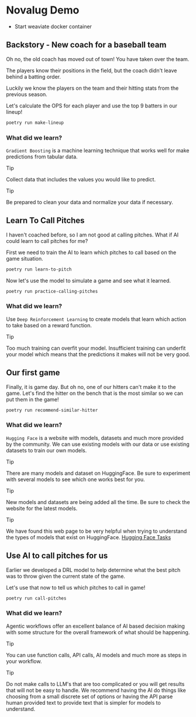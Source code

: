 # Novalug Demo

- Start weaviate docker container

## Backstory - New coach for a baseball team

Oh no, the old coach has moved out of town! You have taken over the team.

The players know their positions in the field, but the coach didn't leave behind a batting order.

Luckily we know the players on the team and their hitting stats from the previous season.

Let's calculate the OPS for each player and use the top 9 batters in our lineup!

```bash
poetry run make-lineup
```

### What did we learn?

`Gradient Boosting` is a machine learning technique that works well for make predictions from tabular data. 

> [!TIP]
> Collect data that includes the values you would like to predict.

> [!TIP]
> Be prepared to clean your data and normalize your data if necessary.

## Learn To Call Pitches

I haven't coached before, so I am not good at calling pitches. What if AI could learn to call pitches for me?

First we need to train the AI to learn which pitches to call based on the game situation.

```bash
poetry run learn-to-pitch
```

Now let's use the model to simulate a game and see what it learned.

```bash
poetry run practice-calling-pitches
```

### What did we learn?

Use `Deep Reinforcement Learning` to create models that learn which action to take based on a reward function. 

> [!TIP]
> Too much training can overfit your model. Insufficient training can underfit your model which means that the predictions it makes will not be very good.

## Our first game

Finally, it is game day. But oh no, one of our hitters can't make it to the game. Let's find the hitter on the bench that is the most similar so we can put them in the game!

```bash
poetry run recommend-similar-hitter
```

### What did we learn?

`Hugging Face` is a website with models, datasets and much more provided by the community. We can use existing models with our data or use existing datasets to train our own models.

> [!TIP]
> There are many models and dataset on HuggingFace. Be sure to experiment with several models to see which one works best for you.

> [!TIP]
> New models and datasets are being added all the time. Be sure to check the website for the latest models.

> [!TIP]
> We have found this web page to be very helpful when trying to understand the types of models that exist on HuggingFace. [Hugging Face Tasks](https://huggingface.co/tasks)

## Use AI to call pitches for us

Earlier we developed a DRL model to help determine what the best pitch was to throw given the current state of the game.

Let's use that now to tell us which pitches to call in game!

```bash
poetry run call-pitches
```

### What did we learn?

Agentic workflows offer an excellent balance of AI based decision making with some structure for the overall framework of what should be happening.

> [!TIP]
> You can use function calls, API calls, AI models and much more as steps in your workflow.

> [!TIP]
> Do not make calls to LLM's that are too complicated or you will get results that will not be easy to handle. We recommend having the AI do things like choosing from a small discrete set of options or having the API parse human provided text to provide text that is simpler for models to understand.